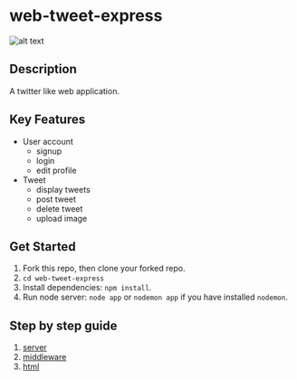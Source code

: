 # web-tweet-express
![alt text](http://res.cloudinary.com/hackhub/image/upload/v1524849627/Home_j9hfb3.jpg)

## Description
A twitter like web application.

## Key Features
* User account
	* signup
	* login
	* edit profile
* Tweet
	* display tweets 
    * post tweet
    * delete tweet
    * upload image

## Get Started
1. Fork this repo, then clone your forked repo.
2. `cd web-tweet-express`
3. Install dependencies: `npm install`.
4. Run node server: `node app` or `nodemon app` if you have installed `nodemon`.

## Step by step guide
1. [server](https://github.com/webdxd/web-tweet-express/blob/2-middleware/notes/1-server.md)
2. [middleware](https://github.com/webdxd/web-tweet-express/blob/2-middleware/notes/2-middleware.md)
3. [html](https://github.com/webdxd/web-tweet-express/blob/2-middleware/notes/3-html.md)